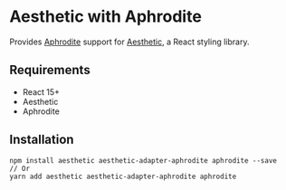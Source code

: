 # Aesthetic with Aphrodite

Provides [Aphrodite](https://github.com/Khan/aphrodite) support for
[Aesthetic](https://github.com/milesj/aesthetic), a React styling library.

## Requirements

* React 15+
* Aesthetic
* Aphrodite

## Installation

```
npm install aesthetic aesthetic-adapter-aphrodite aphrodite --save
// Or
yarn add aesthetic aesthetic-adapter-aphrodite aphrodite
```

